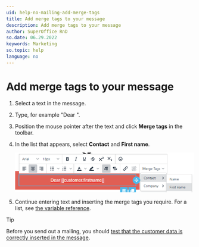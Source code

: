 ```yaml
---
uid: help-no-mailing-add-merge-tags
title: Add merge tags to your message
description: Add merge tags to your message
author: SuperOffice RnD
so.date: 06.29.2022
keywords: Marketing
so.topic: help
language: no
---
```


# Add merge tags to your message

1. Select a text in the message.

2. Type, for example "Dear ".

3. Position the mouse pointer after the text and click **Merge tags** in the toolbar.

4. In the list that appears, select **Contact** and **First name**.

    ![Add merge tags to your message -screenshot][img1]

5. Continue entering text and inserting the merge tags you require. For a list, see [the variable reference][2].

> [!TIP]
> Before you send out a mailing, you should [test that the customer data is correctly inserted in the message][1].

<!-- Referenced links -->
[1]: ../../../mailing/learn/create/send-test-email.md
[2]: ../../../../document/templates/variables/index.md

<!-- Referenced images -->
[img1]: media/template-variable.png

